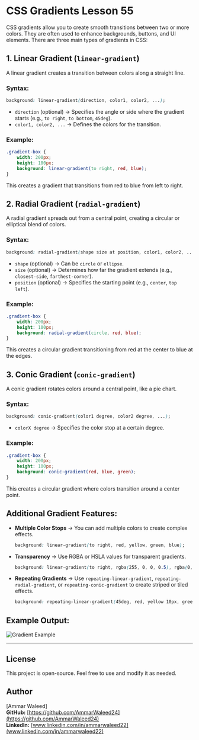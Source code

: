 # CSS Gradients Lesson 55

CSS gradients allow you to create smooth transitions between two or more colors. They are often used to enhance backgrounds, buttons, and UI elements. There are three main types of gradients in CSS:

## 1. Linear Gradient (`linear-gradient`)
A linear gradient creates a transition between colors along a straight line.

### Syntax:
```css
background: linear-gradient(direction, color1, color2, ...);
```
- `direction` (optional) → Specifies the angle or side where the gradient starts (e.g., `to right`, `to bottom`, `45deg`).
- `color1, color2, ...` → Defines the colors for the transition.

### Example:
```css
.gradient-box {
    width: 200px;
    height: 100px;
    background: linear-gradient(to right, red, blue);
}
```
This creates a gradient that transitions from red to blue from left to right.

## 2. Radial Gradient (`radial-gradient`)
A radial gradient spreads out from a central point, creating a circular or elliptical blend of colors.

### Syntax:
```css
background: radial-gradient(shape size at position, color1, color2, ...);
```
- `shape` (optional) → Can be `circle` or `ellipse`.
- `size` (optional) → Determines how far the gradient extends (e.g., `closest-side`, `farthest-corner`).
- `position` (optional) → Specifies the starting point (e.g., `center`, `top left`).

### Example:
```css
.gradient-box {
    width: 200px;
    height: 100px;
    background: radial-gradient(circle, red, blue);
}
```
This creates a circular gradient transitioning from red at the center to blue at the edges.

## 3. Conic Gradient (`conic-gradient`)
A conic gradient rotates colors around a central point, like a pie chart.

### Syntax:
```css
background: conic-gradient(color1 degree, color2 degree, ...);
```
- `colorX degree` → Specifies the color stop at a certain degree.

### Example:
```css
.gradient-box {
    width: 200px;
    height: 100px;
    background: conic-gradient(red, blue, green);
}
```
This creates a circular gradient where colors transition around a center point.

## Additional Gradient Features:
- **Multiple Color Stops** → You can add multiple colors to create complex effects.
  ```css
  background: linear-gradient(to right, red, yellow, green, blue);
  ```
- **Transparency** → Use RGBA or HSLA values for transparent gradients.
  ```css
  background: linear-gradient(to right, rgba(255, 0, 0, 0.5), rgba(0, 0, 255, 0.5));
  ```
- **Repeating Gradients** → Use `repeating-linear-gradient`, `repeating-radial-gradient`, or `repeating-conic-gradient` to create striped or tiled effects.
  ```css
  background: repeating-linear-gradient(45deg, red, yellow 10px, green 20px);
  ```

## Example Output:
![Gradient Example](Screenshot%202025-02-17%20090728.png)

---

## License
This project is open-source. Feel free to use and modify it as needed.

## Author
[Ammar Waleed]  
**GitHub:** [https://github.com/AmmarWaleed24](https://github.com/AmmarWaleed24)  
**LinkedIn:** [www.linkedin.com/in/ammarwaleed22](www.linkedin.com/in/ammarwaleed22)
